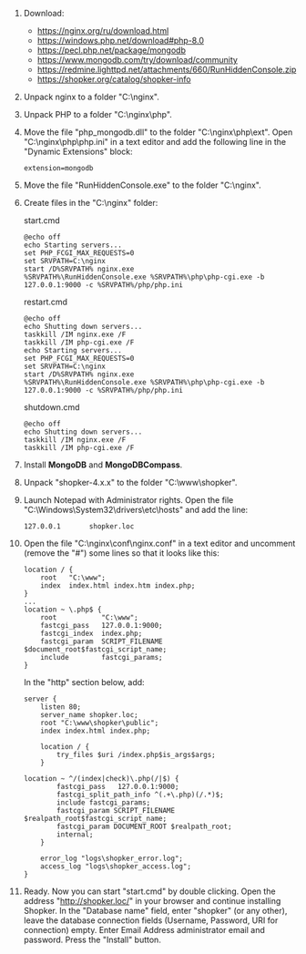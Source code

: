 1. Download:  
    - https://nginx.org/ru/download.html
    - https://windows.php.net/download#php-8.0
    - https://pecl.php.net/package/mongodb
    - https://www.mongodb.com/try/download/community
    - https://redmine.lighttpd.net/attachments/660/RunHiddenConsole.zip
    - https://shopker.org/catalog/shopker-info
2. Unpack nginx to a folder "C:\nginx".
3. Unpack PHP to a folder "C:\nginx\php".
4. Move the file "php_mongodb.dll" to the folder "C:\nginx\php\ext". Open "C:\nginx\php\php.ini" in a text editor and add the following line in the "Dynamic Extensions" block:
    ~~~
    extension=mongodb
    ~~~
5. Move the file "RunHiddenConsole.exe" to the folder "C:\nginx".
6. Create files in the "C:\nginx" folder:

    start.cmd
    ~~~
    @echo off
    echo Starting servers...
    set PHP_FCGI_MAX_REQUESTS=0
    set SRVPATH=C:\nginx
    start /D%SRVPATH% nginx.exe
    %SRVPATH%\RunHiddenConsole.exe %SRVPATH%\php\php-cgi.exe -b 127.0.0.1:9000 -c %SRVPATH%/php/php.ini
    ~~~

    restart.cmd
    ~~~
    @echo off
    echo Shutting down servers...
    taskkill /IM nginx.exe /F
    taskkill /IM php-cgi.exe /F
    echo Starting servers...
    set PHP_FCGI_MAX_REQUESTS=0
    set SRVPATH=C:\nginx
    start /D%SRVPATH% nginx.exe
    %SRVPATH%\RunHiddenConsole.exe %SRVPATH%\php\php-cgi.exe -b 127.0.0.1:9000 -c %SRVPATH%/php/php.ini
    ~~~

    shutdown.cmd
    ~~~
    @echo off
    echo Shutting down servers...
    taskkill /IM nginx.exe /F
    taskkill /IM php-cgi.exe /F
    ~~~
7. Install **MongoDB** and **MongoDBCompass**.
8. Unpack "shopker-4.x.x" to the folder "C:\www\shopker".
9. Launch Notepad with Administrator rights. Open the file "C:\Windows\System32\drivers\etc\hosts" and add the line:
    ~~~
    127.0.0.1       shopker.loc
    ~~~
10. Open the file "C:\nginx\conf\nginx.conf" in a text editor and uncomment (remove the "#") some lines so that it looks like this:
    ~~~
    location / {
        root   "C:\www";
        index  index.html index.htm index.php;
    }
    ...
    location ~ \.php$ {
        root           "C:\www";
        fastcgi_pass   127.0.0.1:9000;
        fastcgi_index  index.php;
        fastcgi_param  SCRIPT_FILENAME  $document_root$fastcgi_script_name;
        include        fastcgi_params;
    }
    ~~~
    In the "http" section below, add:
    ~~~
    server {
        listen 80;
        server_name shopker.loc;
        root "C:\www\shopker\public";
        index index.html index.php;
        
        location / {
            try_files $uri /index.php$is_args$args;
        }

	location ~ ^/(index|check)\.php(/|$) {
            fastcgi_pass   127.0.0.1:9000;
            fastcgi_split_path_info ^(.+\.php)(/.*)$;
            include fastcgi_params;
            fastcgi_param SCRIPT_FILENAME $realpath_root$fastcgi_script_name;
            fastcgi_param DOCUMENT_ROOT $realpath_root;
            internal;
        }

        error_log "logs\shopker_error.log";
        access_log "logs\shopker_access.log";
    }
    ~~~
11. Ready. Now you can start "start.cmd" by double clicking. Open the address "http://shopker.loc/" in your browser and continue installing Shopker. In the "Database name" field, enter "shopker" (or any other), leave the database connection fields (Username, Password, URI for connection) empty. Enter Email Address administrator email and password. Press the "Install" button.
